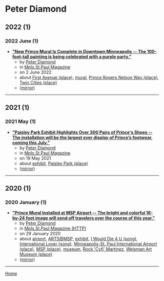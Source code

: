 # Peter Diamond

## 2022 (1)

### 2022 June (1)

 - [**"New Prince Mural Is Complete in Downtown Minneapolis -- The 100-foot-tall painting is being celebrated with a purple party."**](https://mspmag.com/arts-and-culture/new-prince-mural-complete-downtown-minneapolis/)
    - by [Peter Diamond](../../authors/peter-diamond/index.md)
    - in [Mpls.St.Paul Magazine](../../publications/k-o/mpls-st-paul-magazine/index.md)
    - on 2 June 2022
    - about [First Avenue (place)](../../topics/place/first-avenue/index.md), [mural](../../topics/mural/index.md), [Prince Rogers Nelson Way (place)](../../topics/place/prince-rogers-nelson-way/index.md), [Twin Cities (place)](../../topics/place/twin-cities/index.md)
    - ([mirror](https://web.archive.org/web/*/https://mspmag.com/arts-and-culture/new-prince-mural-complete-downtown-minneapolis/))

----

## 2021 (1)

### 2021 May (1)

 - [**"Paisley Park Exhibit Highlights Over 300 Pairs of Prince's Shoes -- The installation will be the largest ever display of Prince’s footwear, coming this July."**](https://mspmag.com/arts-and-culture/paisley-park-prince-shoes-exhibit/)
    - by [Peter Diamond](../../authors/peter-diamond/index.md)
    - in [Mpls.St.Paul Magazine](../../publications/k-o/mpls-st-paul-magazine/index.md)
    - on 19 May 2021
    - about [exhibit](../../topics/exhibit/index.md), [Paisley Park (place)](../../topics/place/paisley-park/index.md)
    - ([mirror](https://web.archive.org/web/*/https://mspmag.com/arts-and-culture/paisley-park-prince-shoes-exhibit/))

----

## 2020 (1)

### 2020 January (1)

 - [**"Prince Mural Installed at MSP Airport -- The bright and colorful 16-by-24 foot image will send off travelers over the course of this year."**](http://mspmag.com/arts-and-culture/new-prince-mural-installed-at-msp-airport/)
    - by [Peter Diamond](../../authors/peter-diamond/index.md)
    - in [Mpls.St.Paul Magazine (HTTP)](../../publications/k-o/mpls-st-paul-magazine-http/index.md)
    - on 29 January 2020
    - about [airport](../../topics/airport/index.md), [ARTS@MSP](../../topics/arts-msp/index.md), [exhibit](../../topics/exhibit/index.md), [I Would Die 4 U (song)](../../topics/song/i-would-die-4-u/index.md), [International Lover (song)](../../topics/song/international-lover/index.md), [Minneapolis-St. Paul International Airport (place)](../../topics/place/minneapolis-st-paul-international-airport/index.md), [MSP (place)](../../topics/place/msp/index.md), [museum](../../topics/museum/index.md), [Rock 'Cyfi' Martinez](../../topics/rock-cyfi-martinez/index.md), [Weisman Art Museum (place)](../../topics/place/weisman-art-museum/index.md)
    - ([mirror](https://web.archive.org/web/*/http://mspmag.com/arts-and-culture/new-prince-mural-installed-at-msp-airport/))

----

[Home](../index.md)
